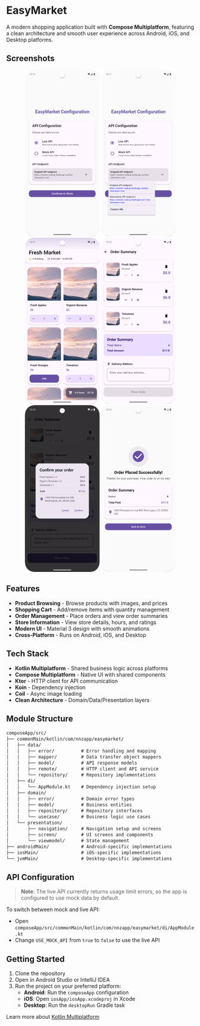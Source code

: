 # EasyMarket

A modern shopping application built with **Compose Multiplatform**, featuring a clean architecture
and smooth user experience across Android, iOS, and Desktop platforms.

## Screenshots

<div align="center">
  <img src="screenshots/ss1.png" alt="Android Screenshot 1" width="200">
  <img src="screenshots/ss2.png" alt="Android Screenshot 2" width="200">
  <img src="screenshots/ss3.png" alt="Android Screenshot 3" width="200">
  <img src="screenshots/ss4.png" alt="Android Screenshot 4" width="200">
  <img src="screenshots/ss5.png" alt="Android Screenshot 5" width="200">
  <img src="screenshots/ss6.png" alt="Android Screenshot 6" width="200">
</div>

## Features

- **Product Browsing** - Browse products with images, and prices
- **Shopping Cart** - Add/remove items with quantity management
- **Order Management** - Place orders and view order summaries
- **Store Information** - View store details, hours, and ratings
- **Modern UI** - Material 3 design with smooth animations
- **Cross-Platform** - Runs on Android, iOS, and Desktop

## Tech Stack

- **Kotlin Multiplatform** - Shared business logic across platforms
- **Compose Multiplatform** - Native UI with shared components
- **Ktor** - HTTP client for API communication
- **Koin** - Dependency injection
- **Coil** - Async image loading
- **Clean Architecture** - Domain/Data/Presentation layers

## Module Structure

```
composeApp/src/
├── commonMain/kotlin/com/nnzapp/easymarket/
│   ├── data/
│   │   ├── error/          # Error handling and mapping
│   │   ├── mapper/         # Data transfer object mappers
│   │   ├── model/          # API response models
│   │   ├── remote/         # HTTP client and API service
│   │   └── repository/     # Repository implementations
│   ├── di/
│   │   └── AppModule.kt    # Dependency injection setup
│   ├── domain/
│   │   ├── error/          # Domain error types
│   │   ├── model/          # Business entities
│   │   ├── repository/     # Repository interfaces
│   │   └── usecase/        # Business logic use cases
│   └── presentation/
│       ├── navigation/     # Navigation setup and screens
│       ├── screen/         # UI screens and components
│       └── viewmodel/      # State management
├── androidMain/            # Android-specific implementations
├── iosMain/                # iOS-specific implementations
└── jvmMain/                # Desktop-specific implementations
```

## API Configuration

> **Note**: The live API currently returns usage limit errors, so the app is configured to use mock
> data by default.

To switch between mock and live API:

- Open `composeApp/src/commonMain/kotlin/com/nnzapp/easymarket/di/AppModule.kt`
- Change `USE_MOCK_API` from `true` to `false` to use the live API

## Getting Started

1. Clone the repository
2. Open in Android Studio or IntelliJ IDEA
3. Run the project on your preferred platform:
    - **Android**: Run the `composeApp` configuration
    - **iOS**: Open `iosApp/iosApp.xcodeproj` in Xcode
    - **Desktop**: Run the `desktopRun` Gradle task

Learn more
about [Kotlin Multiplatform](https://www.jetbrains.com/help/kotlin-multiplatform-dev/get-started.html)